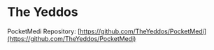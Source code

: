 # The Yeddos

PocketMedi Repository: [https://github.com/TheYeddos/PocketMedi](https://github.com/TheYeddos/PocketMedi)
